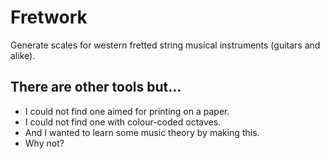# Fretwork

Generate scales for western fretted string musical instruments (guitars and alike).

## There are other tools but...

* I could not find one aimed for printing on a paper.
* I could not find one with colour-coded octaves.
* And I wanted to learn some music theory by making this.
* Why not?
